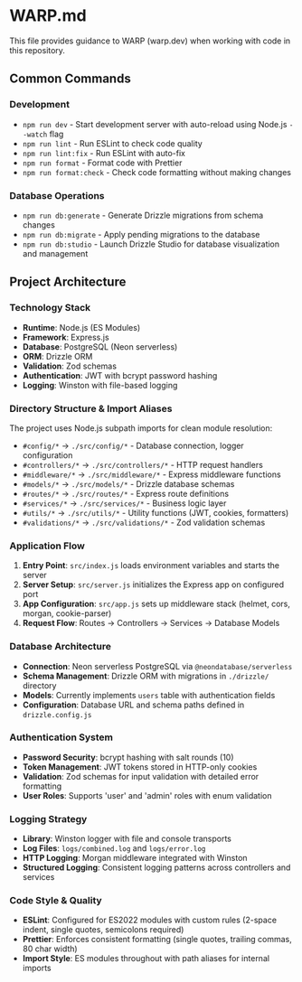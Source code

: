 # WARP.md

This file provides guidance to WARP (warp.dev) when working with code in this repository.

## Common Commands

### Development
- `npm run dev` - Start development server with auto-reload using Node.js `--watch` flag
- `npm run lint` - Run ESLint to check code quality
- `npm run lint:fix` - Run ESLint with auto-fix
- `npm run format` - Format code with Prettier
- `npm run format:check` - Check code formatting without making changes

### Database Operations
- `npm run db:generate` - Generate Drizzle migrations from schema changes
- `npm run db:migrate` - Apply pending migrations to the database
- `npm run db:studio` - Launch Drizzle Studio for database visualization and management

## Project Architecture

### Technology Stack
- **Runtime**: Node.js (ES Modules)
- **Framework**: Express.js
- **Database**: PostgreSQL (Neon serverless)
- **ORM**: Drizzle ORM
- **Validation**: Zod schemas
- **Authentication**: JWT with bcrypt password hashing
- **Logging**: Winston with file-based logging

### Directory Structure & Import Aliases
The project uses Node.js subpath imports for clean module resolution:
- `#config/*` → `./src/config/*` - Database connection, logger configuration
- `#controllers/*` → `./src/controllers/*` - HTTP request handlers
- `#middleware/*` → `./src/middleware/*` - Express middleware functions
- `#models/*` → `./src/models/*` - Drizzle database schemas
- `#routes/*` → `./src/routes/*` - Express route definitions
- `#services/*` → `./src/services/*` - Business logic layer
- `#utils/*` → `./src/utils/*` - Utility functions (JWT, cookies, formatters)
- `#validations/*` → `./src/validations/*` - Zod validation schemas

### Application Flow
1. **Entry Point**: `src/index.js` loads environment variables and starts the server
2. **Server Setup**: `src/server.js` initializes the Express app on configured port
3. **App Configuration**: `src/app.js` sets up middleware stack (helmet, cors, morgan, cookie-parser)
4. **Request Flow**: Routes → Controllers → Services → Database Models

### Database Architecture
- **Connection**: Neon serverless PostgreSQL via `@neondatabase/serverless`
- **Schema Management**: Drizzle ORM with migrations in `./drizzle/` directory
- **Models**: Currently implements `users` table with authentication fields
- **Configuration**: Database URL and schema paths defined in `drizzle.config.js`

### Authentication System
- **Password Security**: bcrypt hashing with salt rounds (10)
- **Token Management**: JWT tokens stored in HTTP-only cookies
- **Validation**: Zod schemas for input validation with detailed error formatting
- **User Roles**: Supports 'user' and 'admin' roles with enum validation

### Logging Strategy
- **Library**: Winston logger with file and console transports
- **Log Files**: `logs/combined.log` and `logs/error.log`
- **HTTP Logging**: Morgan middleware integrated with Winston
- **Structured Logging**: Consistent logging patterns across controllers and services

### Code Style & Quality
- **ESLint**: Configured for ES2022 modules with custom rules (2-space indent, single quotes, semicolons required)
- **Prettier**: Enforces consistent formatting (single quotes, trailing commas, 80 char width)
- **Import Style**: ES modules throughout with path aliases for internal imports